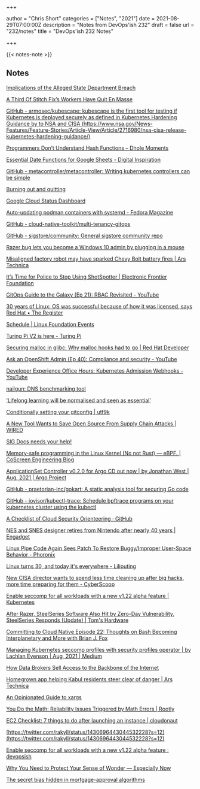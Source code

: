 +++

author = "Chris Short"
categories = ["Notes", "2021"]
date = 2021-08-29T07:00:00Z
description = "Notes from DevOps'ish 232"
draft = false
url = "232/notes"
title = "DevOps'ish 232 Notes"

+++

{{< notes-note >}}

## Notes

[Implications of the Alleged State Department Breach](https://www.cybereason.com/blog/implications-of-the-alleged-state-department-breach)

[A Third Of Stitch Fix’s Workers Have Quit En Masse](https://www.buzzfeednews.com/article/carolineodonovan/stitch-fix-employees-quitting?scrolla=5eb6d68b7fedc32c19ef33b4)

[GitHub - armosec/kubescape: kubescape is the first tool for testing if Kubernetes is deployed securely as defined in Kubernetes Hardening Guidance by to NSA and CISA (https://www.nsa.gov/News-Features/Feature-Stories/Article-View/Article/2716980/nsa-cisa-release-kubernetes-hardening-guidance/)](https://github.com/armosec/kubescape)

[Programmers Don’t Understand Hash Functions – Dhole Moments](https://soatok.blog/2021/08/24/programmers-dont-understand-hash-functions/)

[Essential Date Functions for Google Sheets - Digital Inspiration](https://www.labnol.org/google-sheets-date-functions-210823)

[GitHub - metacontroller/metacontroller: Writing kubernetes controllers can be simple](https://github.com/metacontroller/metacontroller)

[Burning out and quitting](https://mayakaczorowski.com/blogs/burnout)

[Google Cloud Status Dashboard](https://status.cloud.google.com/incidents/8DhiwfKvD987f5tJrj1G)

[Auto-updating podman containers with systemd - Fedora Magazine](https://fedoramagazine.org/auto-updating-podman-containers-with-systemd/)

[GitHub - cloud-native-toolkit/multi-tenancy-gitops](https://github.com/cloud-native-toolkit/multi-tenancy-gitops)

[GitHub - sigstore/community: General sigstore community repo](https://github.com/sigstore/community)

[Razer bug lets you become a Windows 10 admin by plugging in a mouse](https://www.bleepingcomputer.com/news/security/razer-bug-lets-you-become-a-windows-10-admin-by-plugging-in-a-mouse/)

[Misaligned factory robot may have sparked Chevy Bolt battery fires | Ars Technica](https://arstechnica.com/cars/2021/08/misaligned-factory-robot-may-have-sparked-chevy-bolt-battery-fires/)

[It’s Time for Police to Stop Using ShotSpotter | Electronic Frontier Foundation](https://www.eff.org/deeplinks/2021/07/its-time-police-stop-using-shotspotter)

[GitOps Guide to the Galaxy (Ep 21): RBAC Revisited - YouTube](https://www.youtube.com/watch?v=pI9UqMwgElM)

[30 years of Linux: OS was successful because of how it was licensed, says Red Hat • The Register](https://www.theregister.com/2021/08/25/30_years_of_linux_red_hat/)

[Schedule | Linux Foundation Events](https://events.linuxfoundation.org/gitopscon-north-america/program/schedule/)

[Turing Pi V2 is here - Turing Pi](https://turingpi.com/turing-pi-v2-is-here/)

[Securing malloc in glibc: Why malloc hooks had to go | Red Hat Developer](https://developers.redhat.com/articles/2021/08/25/securing-malloc-glibc-why-malloc-hooks-had-go)

[Ask an OpenShift Admin (Ep 40): Compliance and security - YouTube](https://www.youtube.com/watch?v=1Kf7XD7Uhcs)

[Developer Experience Office Hours: Kubernetes Admission Webhooks - YouTube](https://www.youtube.com/watch?v=nyspc6HcDQA)

[nailgun: DNS benchmarking tool](https://leshow.github.io/post/nailgun/)

[‘Lifelong learning will be normalised and seen as essential’](https://www.siliconrepublic.com/careers/lifelong-learning-future-of-work-2)

[Conditionally setting your gitconfig | utf9k](https://utf9k.net/blog/conditional-gitconfig/)

[A New Tool Wants to Save Open Source From Supply Chain Attacks | WIRED](https://www.wired.com/story/sigstore-open-source-supply-chain-code-signing/)

[SIG Docs needs your help!](https://groups.google.com/g/kubernetes-dev/c/zA3q5MaIzp0/m/crVoQ__JAAAJ?utm_medium=email&utm_source=footer&pli=1)

[Memory-safe programming in the Linux Kernel (No not Rust) — eBPF. | CoScreen Engineering Blog](https://www.coscreen.co/engineering/posts/memory-safe-programming-kernel/)

[ApplicationSet Controller v0.2.0 for Argo CD out now | by Jonathan West | Aug, 2021 | Argo Project](https://blog.argoproj.io/applicationset-controller-v0-2-0-for-argo-cd-out-now-b2922e5ac883)

[GitHub - praetorian-inc/gokart: A static analysis tool for securing Go code](https://github.com/praetorian-inc/gokart)

[GitHub - iovisor/kubectl-trace: Schedule bpftrace programs on your kubernetes cluster using the kubectl](https://github.com/iovisor/kubectl-trace)

[A Checklist of Cloud Security Orienteering · GitHub](https://gist.github.com/ramimac/823e52befba373d71bc936d1742768f4)

[NES and SNES designer retires from Nintendo after nearly 40 years | Engadget](https://www.engadget.com/nes-snes-designer-lance-barr-retires-145657155.html?guccounter=1&guce_referrer=aHR0cHM6Ly93d3cubGlua2VkaW4uY29tLw&guce_referrer_sig=AQAAAG-v5HTODv4Fc6HN1qCz35KasNxq1frIY3ul7TkU16tWz6ga6eN6q79jLKXXptLNQ8SqXztsxeKPPYf16680WsMwU9gLu_tdGhENk0W4Pl2OeIQ2FHuH8qjpgvEcfXL1QUiYEBjf5Idj57V7McBWWv-7viKvboPinjfAFABAKXpA)

[Linux Pipe Code Again Sees Patch To Restore Buggy/Improper User-Space Behavior - Phoronix](https://www.phoronix.com/scan.php?page=news_item&px=Linux-Pipe-Broken-User-Again)

[Linux turns 30, and today it's everywhere - Liliputing](https://liliputing.com/2021/08/linux-turns-30-and-today-its-everywhere.html)

[New CISA director wants to spend less time cleaning up after big hacks, more time preparing for them - CyberScoop](https://www.cyberscoop.com/jen-easterly-cisa-biden-cyber/)

[Enable seccomp for all workloads with a new v1.22 alpha feature | Kubernetes](https://kubernetes.io/blog/2021/08/25/seccomp-default/)

[After Razer, SteelSeries Software Also Hit by Zero-Day Vulnerability, SteelSeries Responds (Update) | Tom's Hardware](https://www.tomshardware.com/news/steelseries-admin-vulnerability)

[Committing to Cloud Native Episode 22: Thoughts on Bash Becoming Interplanetary and More with Brian J. Fox](https://podcast.curiefense.io/22)

[Managing Kubernetes seccomp profiles with security profiles operator | by Lachlan Evenson | Aug, 2021 | Medium](https://medium.com/@LachlanEvenson/managing-kubernetes-seccomp-profiles-with-security-profiles-operator-c768cff58b0)

[How Data Brokers Sell Access to the Backbone of the Internet](https://www.vice.com/en/article/jg84yy/data-brokers-netflow-data-team-cymru?utm_source=reddit.com)

[Homegrown app helping Kabul residents steer clear of danger | Ars Technica](https://arstechnica.com/gadgets/2021/08/homegrown-app-helping-kabul-residents-steer-clear-of-danger/)

[An Opinionated Guide to xargs](https://www.oilshell.org/blog/2021/08/xargs.html)

[You Do the Math: Reliability Issues Triggered by Math Errors | Rootly](https://rootly.io/blog/you-do-the-math-reliability-issues-triggered-by-math-errors)

[EC2 Checklist: 7 things to do after launching an instance | cloudonaut](https://cloudonaut.io/ec2-checklist-seven-things-to-do-after-launching-an-instance/)

[https://twitter.com/rakyll/status/1430696443044532228?s=12](https://twitter.com/rakyll/status/1430696443044532228?s=12)

[Enable seccomp for all workloads with a new v1.22 alpha feature : devopsish](https://www.reddit.com/r/devopsish/comments/pblz0i/enable_seccomp_for_all_workloads_with_a_new_v122/)

[Why You Need to Protect Your Sense of Wonder — Especially Now](https://hbr.org/2021/08/why-you-need-to-protect-your-sense-of-wonder-especially-now)

[The secret bias hidden in mortgage-approval algorithms](https://apnews.com/article/lifestyle-technology-business-race-and-ethnicity-mortgages-2d3d40d5751f933a88c1e17063657586)

